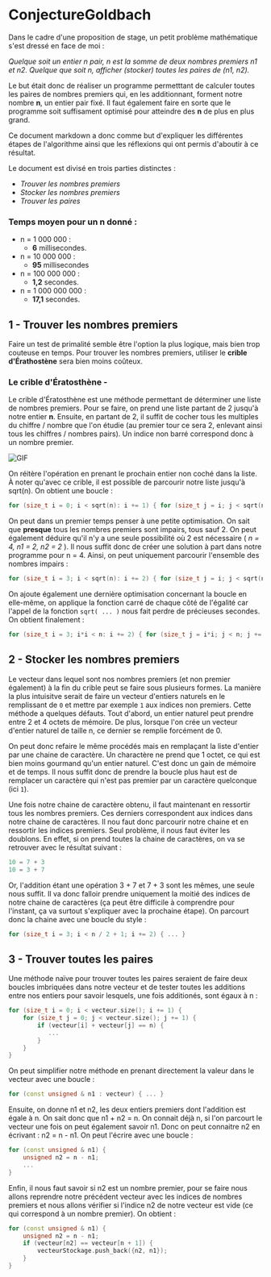 # ConjectureGoldbach

Dans le cadre d'une proposition de stage, un petit problème mathématique s'est dressé en face de moi :

 _Quelque soit un entier n pair, n est la somme de deux nombres premiers n1 et n2.
 Quelque que soit n, afficher (stocker) toutes les paires de (n1, n2)._

Le but était donc de réaliser un programme permetttant de calculer toutes les paires de nombres premiers qui, en les additionnant, forment notre nombre **n**, un entier pair fixé. Il faut également faire en sorte que le programme soit suffisament optimisé pour atteindre des **n** de plus en plus grand.

Ce document markdown a donc comme but d'expliquer les différentes étapes de l'algorithme ainsi que les réflexions qui ont permis d'aboutir à ce résultat.

Le document est divisé en trois parties distinctes :

* _Trouver les nombres premiers_
* _Stocker les nombres premiers_
* _Trouver les paires_

### Temps moyen pour un n donné :

* n = 1 000 000 :
  * __6__ millisecondes.
* n = 10 000 000 :
  * __95__ millisecondes
* n = 100 000 000 :
  * __1,2__ secondes.
* n = 1 000 000 000 :
  * __17,1__ secondes.

## 1 - Trouver les nombres premiers

Faire un test de primalité semble être l'option la plus logique, mais bien trop couteuse en temps. Pour trouver les nombres premiers, utiliser le **crible d'Érathostène** sera bien moins coûteux. 

### Le crible d'Ératosthène - 

Le crible d'Ératosthène est une méthode permettant de déterminer une liste de nombres premiers. Pour se faire, on prend une liste partant de 2 jusqu'à notre entier **n**. Ensuite, en partant de 2, il suffit de cocher tous les multiples du chiffre / nombre que l'on étudie (au premier tour ce sera 2, enlevant ainsi tous les chiffres / nombres pairs). Un indice non barré correspond donc à un nombre premier. 


<img alt="GIF" src="https://upload.wikimedia.org/wikipedia/commons/thumb/8/8c/New_Animation_Sieve_of_Eratosthenes.gif/440px-New_Animation_Sieve_of_Eratosthenes.gif" /> 

On réitère l'opération en prenant le prochain entier non coché dans la liste. À noter qu'avec ce crible, il est possible de parcourir notre liste jusqu'à sqrt(n). On obtient une boucle :

```c++
for (size_t i = 0; i < sqrt(n): i += 1) { for (size_t j = i; j < sqrt(n); j += i) { ... } }
```

On peut dans un premier temps penser à une petite optimisation. On sait que **presque** tous les nombres premiers sont impairs, tous sauf 2. On peut également déduire 
qu'il n'y a une seule possibilité où 2 est nécessaire ( *n = 4, n1 = 2, n2 = 2* ). Il nous suffit donc de créer une solution à part dans notre programme pour n = 4. Ainsi, on peut uniquement parcourir l'ensemble des nombres impairs :

```c++
for (size_t i = 3; i < sqrt(n): i += 2) { for (size_t j = i; j < sqrt(n); j += i) { ... } }
```

On ajoute également une dernière optimisation concernant la boucle en elle-même, on applique la fonction carré de chaque côté de l'égalité car l'appel de la fonction ```sqrt( ... )``` nous fait perdre de précieuses secondes. On obtient finalement :

```c++
for (size_t i = 3; i*i < n: i += 2) { for (size_t j = i*i; j < n; j += i) { ... } }
```

## 2 - Stocker les nombres premiers

Le vecteur dans lequel sont nos nombres premiers (et non premier également) à la fin du crible peut se faire sous plusieurs formes. La manière la plus intuisitve serait de faire un vecteur d'entiers naturels en le remplissant de ``` 0 ``` et mettre par exemple ``` 1 ``` aux indices non premiers. Cette méthode a quelques défauts. Tout d'abord, un entier naturel peut prendre entre 2 et 4 octets de mémoire. De plus, lorsque l'on crée un vecteur d'entier naturel de taille n, ce dernier se remplie forcément de 0. 

On peut donc refaire le même procédés mais en remplaçant la liste d'entier par une chaine de caractère. Un charactère ne prend que 1 octet, ce qui est bien moins gourmand qu'un entier naturel. C'est donc un gain de mémoire et de temps. Il nous suffit donc de prendre la boucle plus haut est de remplacer un caractère qui n'est pas premier par un caractère quelconque (ici ``` 1 ```).

Une fois notre chaine de caractère obtenu, il faut maintenant en ressortir tous les nombres premiers. Ces derniers correspondent aux indices dans notre chaine de caractères. Il nou faut donc parcourir notre chaine et en ressortir les indices premiers. Seul problème, il nous faut éviter les doublons. En effet, si on prend toutes la chaine de caractères, on va se retrouver avec le résultat suivant :

```c++
10 = 7 + 3
10 = 3 + 7
```

Or, l'addition étant une opération 3 + 7 et 7 + 3 sont les mêmes, une seule nous suffit. Il va donc falloir prendre uniquement la moitié des indices de notre chaine de caractères (ça peut être difficile à comprendre pour l'instant, ça va surtout s'expliquer avec la prochaine étape).
On parcourt donc la chaine avec une boucle du style :

```c++
for (size_t i = 3; i < n / 2 + 1; i += 2) { ... }
```

## 3 - Trouver toutes les paires

Une méthode naïve pour trouver toutes les paires seraient de faire deux boucles imbriquées dans notre vecteur et de tester toutes les additions entre nos entiers pour savoir lesquels, une fois additionés, sont égaux à n :

```c++
for (size_t i = 0; i < vecteur.size(); i += 1) {
    for (size_t j = 0; j < vecteur.size(); j += 1) {
        if (vecteur[i] + vecteur[j] == n) {
           ...
        }
    }
}
```

On peut simplifier notre méthode en prenant directement la valeur dans le vecteur avec une boucle :

```c++
for (const unsigned & n1 : vecteur) { ... }
```

Ensuite, on donne n1 et n2, les deux entiers premiers dont l'addition est égale à n. On sait donc que n1 + n2 = n. 
On connait déjà n, si l'on parcourt le vecteur une fois on peut également savoir n1. Donc on peut connaitre n2 en écrivant : n2 = n - n1. On peut l'écrire avec une boucle :

```c++
for (const unsigned & n1) {
    unsigned n2 = n - n1;
    ...
}
```

Enfin, il nous faut savoir si n2 est un nombre premier, pour se faire nous allons reprendre notre précédent vecteur avec les indices de nombres premiers et nous allons vérifier si l'indice n2 de notre vecteur est vide (ce qui correspond à un nombre premier). On obtient :

```c++
for (const unsigned & n1) {
    unsigned n2 = n - n1;
    if (vecteur[n2] == vecteur[n + 1]) {
        vecteurStockage.push_back({n2, n1});
    }
}
```
